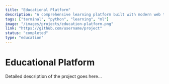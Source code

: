 ```yaml
---
title: "Educational Platform"
description: "A comprehensive learning platform built with modern web technologies."
tags: ["terminal", "python", "learning", "ml"]
image: "/images/projects/education-platform.png"
link: "https://github.com/username/project"
status: "completed"
type: "education"
---
```


# Educational Platform

Detailed description of the project goes here... 